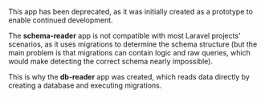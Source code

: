 This app has been deprecated, as it was initially created as a prototype to enable continued development. 

The **schema-reader** app is not compatible with most Laravel projects' scenarios, as it uses migrations to determine the schema structure (but the main problem is that migrations can contain logic and raw queries, which would make detecting the correct schema nearly impossible).

This is why the **db-reader** app was created, which reads data directly by creating a database and executing migrations.